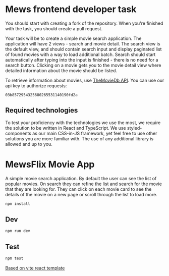 # Mews frontend developer task

You should start with creating a fork of the repository. When you're finished with the task, you should create a pull request.

Your task will be to create a simple movie search application. The application will have 2 views - search and movie detail. The search view is the default view, and should contain search input and display paginated list of found movies with a way to load additional batch. Search should start automatically after typing into the input is finished - there is no need for a search button. Clicking on a movie gets you to the movie detail view where detailed information about the movie should be listed.

To retrieve information about movies, use [TheMovieDb API](https://developers.themoviedb.org/3/getting-started/introduction). You can use our api key to authorize requests:

```
03b8572954325680265531140190fd2a
```

## Required technologies

To test your proficiency with the technologies we use the most, we require the solution to be written in React and TypeScript.
We use styled-components as our main CSS-in-JS framework, yet feel free to use other solutions you are more familiar with.
The use of any additional library is allowed and up to you.

# MewsFlix Movie App

A simple movie search application. By default the user can see the list of popular movies. On search they can refine the list and search for the movie that they are looking for. They can click on each movie card to see the details of the movie on a new page or scroll through the list to load more.

```sh
npm install
```

## Dev

```sh
npm run dev
```

## Test

```sh
npm test
```

[Based on vite react template](README.VITE.md)
